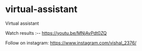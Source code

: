 # virtual-assistant
Virtual assistant 

Watch results :-- https://youtu.be/MNjAvPdt0ZQ

Follow on instagram: https://www.instagram.com/vishal_2376/
